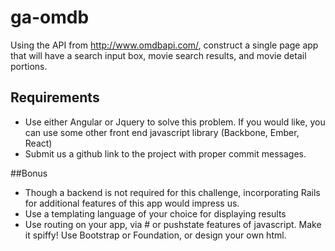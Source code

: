 # ga-omdb

Using the API from http://www.omdbapi.com/, construct a single page app that will have a search input box, movie search results, and movie detail portions.

## Requirements
* Use either Angular or Jquery to solve this problem. If you would like, you can use some other front end javascript library (Backbone, Ember, React)
* Submit us a github link to the project with proper commit messages.

##Bonus
* Though a backend is not required for this challenge, incorporating Rails for additional features of this app would impress us.
* Use a templating language of your choice for displaying results
* Use routing on your app, via # or pushstate features of javascript. Make it spiffy! Use Bootstrap or Foundation, or design your own html.
